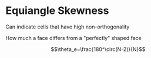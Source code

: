 # Equiangle Skewness
Can indicate cells that have high non-orthogonality

How much a face differs from a "perfectly" shaped face

$$\theta_e=\frac{180^\circ(N-2)}{N}$$

